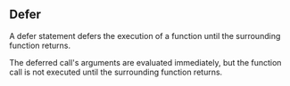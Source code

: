 ## Defer

A defer statement defers the execution of a function until the surrounding function returns.

The deferred call's arguments are evaluated immediately, but the function call is not executed until the surrounding function returns.